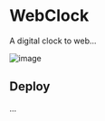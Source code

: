 # WebClock

A digital clock to web...

![image](https://github.com/ssidartaa/web-clock/assets/100426215/81902184-a253-4ad3-b7b3-fb3f297abf0e)

## Deploy

...
